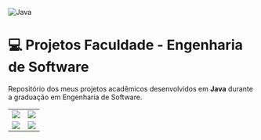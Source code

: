![Java](https://img.shields.io/badge/java-%23ED8B00.svg?style=for-the-badge&logo=openjdk&logoColor=white)

# 💻 Projetos Faculdade - Engenharia de Software

Repositório dos meus projetos acadêmicos desenvolvidos em **Java** durante a graduação em Engenharia de Software.

<table>
  <tr>
    <!-- Primeira linha (2 cards) -->
    <td align="center">
      <a href="https://github.com/FelipeArnt/Data-de-Nascimento">
        <img src="https://github-readme-stats.vercel.app/api/pin/?username=FelipeArnt&hide_border=true&theme=transparent&repo=Data-de-Nascimento" />
      </a>
    </td>
    <td align="center">
      <a href="https://github.com/FelipeArnt/ConjugarVerbos">
        <img src="https://github-readme-stats.vercel.app/api/pin/?username=FelipeArnt&hide_border=true&theme=transparent&repo=ConjugarVerbos" />
      </a>
    </td>
  </tr>
  <tr>
    <!-- Segunda linha (2 cards) -->
    <td align="center">
      <a href="https://github.com/FelipeArnt/GCS">
        <img src="https://github-readme-stats.vercel.app/api/pin/?username=FelipeArnt&hide_border=true&theme=transparent&repo=GCS" />
      </a>
    </td>
    <td align="center">
      <a href="https://github.com/FelipeArnt/Cinema">
        <img src="https://github-readme-stats.vercel.app/api/pin/?username=FelipeArnt&hide_border=true&theme=transparent&repo=Cinema" />
      </a>
    </td>
  </tr>
</table>
